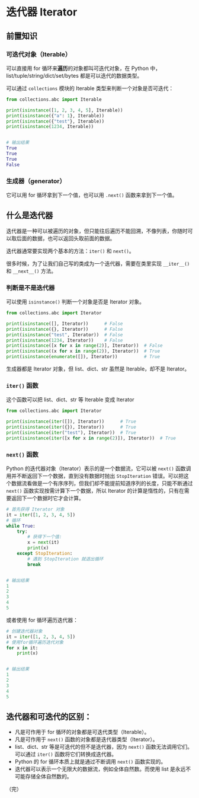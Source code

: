# 迭代器 Iterator

## 前置知识

### 可迭代对象（Iterable）

可以直接用 for 循环来**遍历**的对象都叫可迭代对象，在 Python 中，list/tuple/string/dict/set/bytes 都是可以迭代的数据类型。

可以通过 `collections` 模块的 Iterable 类型来判断一个对象是否可迭代：

```python
from collections.abc import Iterable

print(isinstance([1, 2, 3, 4, 5], Iterable))
print(isinstance({"a": 1}, Iterable))
print(isinstance({"test"}, Iterable))
print(isinstance(1234, Iterable))


# 输出结果
True
True
True
False
```

### 生成器（generator）

它可以用 for 循环拿到下一个值，也可以用 `.next()` 函数来拿到下一个值。

## 什么是迭代器

迭代器是一种可以被遍历的对象，但只能往后遍历不能回溯，不像列表，你随时可以取后面的数据，也可以返回头取前面的数据。

迭代器通常要实现两个基本的方法：`iter()` 和 `next()`。

很多时候，为了让我们自己写的类成为一个迭代器，需要在类里实现 `__iter__()` 和 `__next__()` 方法。

### 判断是不是迭代器

可以使用 `isinstance()` 判断一个对象是否是 Iterator 对象。

```python
from collections.abc import Iterator

print(isinstance([], Iterator))      # False
print(isinstance({}, Iterator))      # False
print(isinstance("test", Iterator))  # False
print(isinstance(1234, Iterator))    # False
print(isinstance([x for x in range(2)], Iterator))  # False
print(isinstance((x for x in range(2)), Iterator))  # True
print(isinstance(enumerate([]), Iterator))          # True
```

生成器都是 Iterator 对象，但 list、dict、str 虽然是 Iterable，却不是 Iterator。

### `iter()` 函数

这个函数可以把 list、dict、str 等 Iterable 变成 Iterator

```python
from collections.abc import Iterator

print(isinstance(iter([]), Iterator))      # True
print(isinstance(iter({}), Iterator))      # True
print(isinstance(iter("test"), Iterator))  # True
print(isinstance(iter([x for x in range(2)]), Iterator))  # True
```

### `next()` 函数

Python 的迭代器对象（Iterator）表示的是一个数据流，它可以被 `next()` 函数调用并不断返回下一个数据，直到没有数据时抛出 `StopIteration` 错误。可以把这个数据流看做是一个有序序列，但我们却不能提前知道序列的长度，只能不断通过 `next()` 函数实现按需计算下一个数据，所以 Iterator 的计算是惰性的，只有在需要返回下一个数据时它才会计算。

```python
# 首先获得 Iterator 对象
it = iter([1, 2, 3, 4, 5])
# 循环
while True:
    try:
        # 获得下一个值:
        x = next(it)
        print(x)
    except StopIteration:
        # 遇到 StopIteration 就退出循环
        break


# 输出结果
1
2
3
4
5
```

或者使用 for 循环遍历迭代器：

```python
# 创建迭代器对象
it = iter([1, 2, 3, 4, 5])
# 使用for循环遍历迭代对象
for x in it:
    print(x)


# 输出结果
1
2
3
4
5
```

## 迭代器和可迭代的区别：

* 凡是可作用于 for 循环的对象都是可迭代类型（Iterable）。
* 凡是可作用于 `next()` 函数的对象都是迭代器类型（Iterator）。
* list、dict、str 等是可迭代的但不是迭代器，因为 `next()` 函数无法调用它们。可以通过 `iter()` 函数将它们转换成迭代器。
* Python 的 for 循环本质上就是通过不断调用 `next()` 函数实现的。
* 迭代器可以表示一个无限大的数据流，例如全体自然数。而使用 list 是永远不可能存储全体自然数的。

（完）
